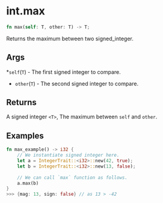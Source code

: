 # int.max

```rust
fn max(self: T, other: T) -> T;
```

Returns the maximum between two signed\_integer.

## Args

*`self`(`T`) - The first signed integer to compare.
* `other`(`T`) - The second signed integer to compare.

## Returns

A signed integer `<T>`, The maximum between `self` and `other`.

## Examples

```rust
fn max_example() -> i32 {
    // We instantiate signed integer here.
    let a = IntegerTrait::<i32>::new(42, true);
    let b = IntegerTrait::<i32>::new(13, false);
    
    // We can call `max` function as follows.
    a.max(b)
}
>>> {mag: 13, sign: false} // as 13 > -42
```
